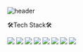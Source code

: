 ![header](https://capsule-render.vercel.app/api?type=waving&color=timeauto&height=300&section=header&text=welcom&fontSize=50&fontColor=ffffff&=header&text=wan's%20git)

🛠️Tech Stack🛠️

<img src="https://img.shields.io/badge/html-FF9A00?style=for-the-badge&logo=HTML5&logoColor=white">
<img src="https://img.shields.io/badge/html-2C5BB4?style=for-the-badge&logo=CSS3&logoColor=white">
<img src="https://img.shields.io/badge/html-ECD53F?style=for-the-badge&logo=JavaScript&logoColor=black">
<img src="https://img.shields.io/badge/html-CC6699?style=for-the-badge&logo=Sass&logoColor=white">
<img src="https://img.shields.io/badge/html-7952B3?style=for-the-badge&logo=Bootstrap&logoColor=white">
<img src="https://img.shields.io/badge/html-339933?style=for-the-badge&logo=Node.jss&logoColor=white">
<img src="https://img.shields.io/badge/html-A8B9CC?style=for-the-badge&logo=C&logoColor=white">
<img src="https://img.shields.io/badge/html-3776AB?style=for-the-badge&logo=Python&logoColor=white">


<!--
**wan0911/wan0911** is a ✨ _special_ ✨ repository because its `README.md` (this file) appears on your GitHub profile.

Here are some ideas to get you started:

- 🔭 I’m currently working on ...
- 🌱 I’m currently learning ...
- 👯 I’m looking to collaborate on ...
- 🤔 I’m looking for help with ...
- 💬 Ask me about ...
- 📫 How to reach me: ...
- 😄 Pronouns: ...
- ⚡ Fun fact: ...
-->

